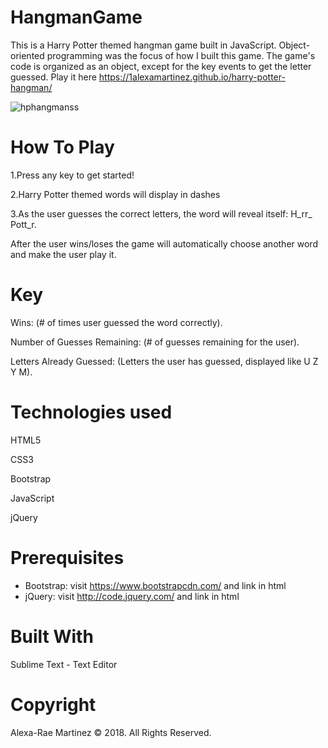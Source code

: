 # HangmanGame
This is a Harry Potter themed hangman game built in JavaScript. Object-oriented programming was the focus of how I built this game. The game's code is organized as an object, except for the key events to get the letter guessed.
Play it here https://1alexamartinez.github.io/harry-potter-hangman/

![hphangmanss](https://user-images.githubusercontent.com/32716502/39531419-17612694-4df9-11e8-95b4-25b61d239aa5.png)


# How To Play

1.Press any key to get started!

2.Harry Potter themed words will display in dashes

3.As the user guesses the correct letters, the word will reveal itself: H_rr_ Pott_r.


After the user wins/loses the game will automatically choose another word and make the user play it.

# Key

Wins: (# of times user guessed the word correctly).

Number of Guesses Remaining: (# of guesses remaining for the user).

Letters Already Guessed: (Letters the user has guessed, displayed like U Z Y M).

# Technologies used
HTML5

CSS3

Bootstrap

JavaScript

jQuery
# Prerequisites
- Bootstrap: visit https://www.bootstrapcdn.com/ and link in html
- jQuery: visit http://code.jquery.com/ and link in html
# Built With
Sublime Text - Text Editor
# Copyright
Alexa-Rae Martinez © 2018. All Rights Reserved.
